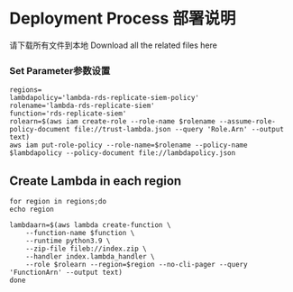 # Deployment Process 部署说明

请下载所有文件到本地 Download all the related files here
### Set Parameter参数设置
```
regions=
lambdapolicy='lambda-rds-replicate-siem-policy'
rolename='lambda-rds-replicate-siem'
function='rds-replicate-siem'
rolearn=$(aws iam create-role --role-name $rolename --assume-role-policy-document file://trust-lambda.json --query 'Role.Arn' --output text)
aws iam put-role-policy --role-name=$rolename --policy-name $lambdapolicy --policy-document file://lambdapolicy.json
```

## Create Lambda in each region
```
for region in regions;do
echo region

lambdaarn=$(aws lambda create-function \
    --function-name $function \
    --runtime python3.9 \
    --zip-file fileb://index.zip \
    --handler index.lambda_handler \
    --role $rolearn --region=$region --no-cli-pager --query 'FunctionArn' --output text)
done
```
